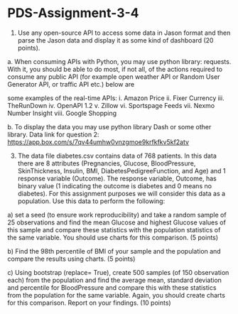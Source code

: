 # PDS-Assignment-3-4

1) Use any open-source API to access some data in Jason format and then parse the Jason data and
display it as some kind of dashboard (20 points).

a. When consuming APIs with Python, you may use python library: requests. With it, you
should be able to do most, if not all, of the actions required to consume any public API (for
example open weather API or Random User Generator API, or traffic API etc.) below are

some examples of the real-time APIs:
i. Amazon Price
ii. Fixer Currency
iii. TheRunDown
iv. OpenAPI 1.2
v. Zillow
vi. Sportspage Feeds
vii. Nexmo Number Insight
viii. Google Shopping

b. To display the data you may use python library Dash or some other library.
Data link for question 2: https://app.box.com/s/7qv44umhw0vnzgmoe9krfkfkv5kf2atv


3) The data file diabetes.csv contains data of 768 patients. In this data there are 8 attributes
(Pregnancies, Glucose, BloodPressure, SkinThickness, Insulin, BMI, DiabetesPedigreeFunction, and Age)
and 1 response variable (Outcome).
The response variable, Outcome, has binary value (1 indicating the
outcome is diabetes and 0 means no diabetes).
For this assignment purposes we will consider this data as a population. Use this data to perform the following:

a) set a seed (to ensure work reproducibility) and take a random sample of 25 observations and
find the mean Glucose and highest Glucose values of this sample and compare these statistics
with the population statistics of the same variable. You should use charts for this comparison.
(5 points)

b) Find the 98th percentile of BMI of your sample and the population and compare the results
using charts. (5 points)

c) Using bootstrap (replace= True), create 500 samples (of 150 observation each) from the
population and find the average mean, standard deviation and percentile for BloodPressure and
compare this with these statistics from the population for the same variable. Again, you should
create charts for this comparison. Report on your findings. (10 points)
